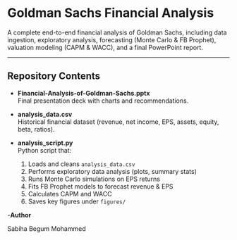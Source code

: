 # Goldman Sachs Financial Analysis

A complete end-to-end financial analysis of Goldman Sachs, including data ingestion, exploratory analysis, forecasting (Monte Carlo & FB Prophet), valuation modeling (CAPM & WACC), and a final PowerPoint report.

---

## Repository Contents

- **Financial-Analysis-of-Goldman-Sachs.pptx**  
  Final presentation deck with charts and recommendations.

- **analysis_data.csv**  
  Historical financial dataset (revenue, net income, EPS, assets, equity, beta, ratios).

- **analysis_script.py**  
  Python script that:
  1. Loads and cleans `analysis_data.csv`  
  2. Performs exploratory data analysis (plots, summary stats)  
  3. Runs Monte Carlo simulations on EPS returns  
  4. Fits FB Prophet models to forecast revenue & EPS  
  5. Calculates CAPM and WACC  
  6. Saves key figures under `figures/`

-**Author**

Sabiha Begum Mohammed
